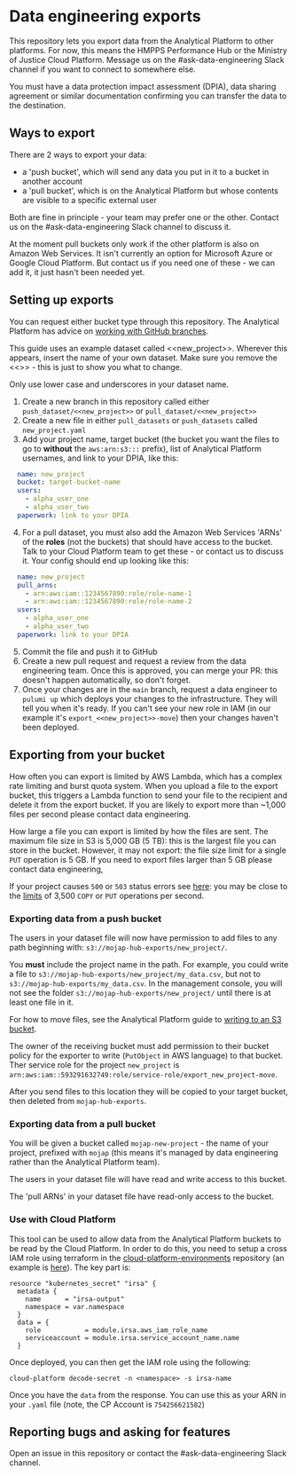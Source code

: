 # Data engineering exports

This repository lets you export data from the Analytical Platform to other platforms. For now, this means the HMPPS Performance Hub or the Ministry of Justice Cloud Platform. Message us on the #ask-data-engineering Slack channel if you want to connect to somewhere else.

You must have a data protection impact assessment (DPIA), data sharing agreement or similar documentation confirming you can transfer the data to the destination.

## Ways to export

There are 2 ways to export your data:

- a 'push bucket', which will send any data you put in it to a bucket in another account
- a 'pull bucket', which is on the Analytical Platform but whose contents are visible to a specific external user

Both are fine in principle - your team may prefer one or the other. Contact us on the #ask-data-engineering Slack channel to discuss it.

At the moment pull buckets only work if the other platform is also on Amazon Web Services. It isn't currently an option for Microsoft Azure or Google Cloud Platform. But contact us if you need one of these - we can add it, it just hasn't been needed yet.


## Setting up exports

You can request either bucket type through this repository. The Analytical Platform has advice on [working with GitHub branches](https://user-guidance.services.alpha.mojanalytics.xyz/github.html#working-on-a-branch).

This guide uses an example dataset called <<new_project>>. Wherever this appears, insert the name of your own dataset. Make sure you remove the <<>> - this is just to show you what to change.

Only use lower case and underscores in your dataset name.

1. Create a new branch in this repository called either `push_dataset/<<new_project>>` or `pull_dataset/<<new_project>>`
2. Create a new file in either `pull_datasets` or `push_datasets` called `new_project.yaml`
3. Add your project name, target bucket (the bucket you want the files to go to  **without** the  `aws:arn:s3:::` prefix), list of Analytical Platform usernames, and link to your DPIA, like this:

``` yaml
  name: new_project
  bucket: target-bucket-name
  users:
    - alpha_user_one
    - alpha_user_two
  paperwork: link to your DPIA
```

4. For a pull dataset, you must also add the Amazon Web Services 'ARNs' of the **roles** (not the buckets) that should have access to the bucket. Talk to your Cloud Platform team to get these - or contact us to discuss it. Your config should end up looking like this:

``` yaml
  name: new_project
  pull_arns:
    - arn:aws:iam::1234567890:role/role-name-1
    - arn:aws:iam::1234567890:role/role-name-2
  users:
    - alpha_user_one
    - alpha_user_two
  paperwork: link to your DPIA
```

5. Commit the file and push it to GitHub
6. Create a new pull request and request a review from the data engineering team.  Once this is approved, you can merge your PR: this doesn't happen automatically, so don't forget.
7. Once your changes are in the `main` branch, request a data engineer to `pulumi up` which deploys your changes to the infrastructure.  They will tell you when it's ready.  If you can't see your new role in IAM (in our example it's `export_<<new_project>>-move`) then your changes haven't been deployed.

## Exporting from your bucket

How often you can export is limited by AWS Lambda, which has a complex rate limiting and burst quota system.  When you upload a file to the export bucket, this triggers a Lambda function to send your file to the recipient and delete it from the export bucket.  If you are likely to export more than ~1,000 files per second please contact data engineering.

How large a file you can export is limited by how the files are sent.  The maximum file size in S3 is 5,000 GB (5 TB): this is the largest file you can store in the bucket.  However, it may not export: the file size limit for a single `PUT` operation is 5 GB.  If you need to export files larger than 5 GB please contact data engineering,

If your project causes `500` or `503` status errors see [here](https://repost.aws/knowledge-center/http-5xx-errors-s3): you may be close to the [limits](https://docs.aws.amazon.com/AmazonS3/latest/userguide/optimizing-performance.html) of 3,500 `COPY` or `PUT` operations per second.

### Exporting data from a push bucket

The users in your dataset file will now have permission to add files to any path beginning with: `s3://mojap-hub-exports/new_project/`.

You **must** include the project name in the path. For example, you could write a file to `s3://mojap-hub-exports/new_project/my_data.csv`, but not to `s3://mojap-hub-exports/my_data.csv`.  In the management console, you will not see the folder `s3://mojap-hub-exports/new_project/` until there is at least one file in it.

For how to move files, see the Analytical Platform guide to [writing to an S3 bucket](https://user-guidance.services.alpha.mojanalytics.xyz/data/data-faqs/#how-do-i-read-write-data-from-an-s3-bucket).

The owner of the receiving bucket must add permission to their bucket policy for the exporter to write (`PutObject` in AWS language) to that bucket.  Ther service role for the project `new_project` is `arn:aws:iam::593291632749:role/service-role/export_new_project-move`.

After you send files to this location they will be copied to your target bucket, then deleted from `mojap-hub-exports`.

### Exporting data from a pull bucket

You will be given a bucket called `mojap-new-project` - the name of your project, prefixed with `mojap` (this means it's managed by data engineering rather than the Analytical Platform team).

The users in your dataset file will have read and write access to this bucket.

The 'pull ARNs' in your dataset file have read-only access to the bucket.

### Use with Cloud Platform

This tool can be used to allow data from the Analytical Platform buckets to be read by the Cloud Platform. In order to do this, you need to setup a cross IAM role using terraform in the [cloud-platform-environments](https://github.com/ministryofjustice/cloud-platform-environments) repository (an example is [here](https://github.com/ministryofjustice/cloud-platform-environments/blob/main/namespaces/live.cloud-platform.service.justice.gov.uk/ops-pilot-test/resources/cross-iam-role-sa.tf)). The key part is:

```
resource "kubernetes_secret" "irsa" {
  metadata {
    name      = "irsa-output"
    namespace = var.namespace
  }
  data = {
    role           = module.irsa.aws_iam_role_name
    serviceaccount = module.irsa.service_account_name.name
  }
```
Once deployed, you can then get the IAM role using the following:

`cloud-platform decode-secret -n <namespace> -s irsa-name`

Once you have the `data` from the response. You can use this as your ARN in your `.yaml` file (note, the CP Account is `754256621582`)


## Reporting bugs and asking for features

Open an issue in this repository or contact the #ask-data-engineering Slack channel.
